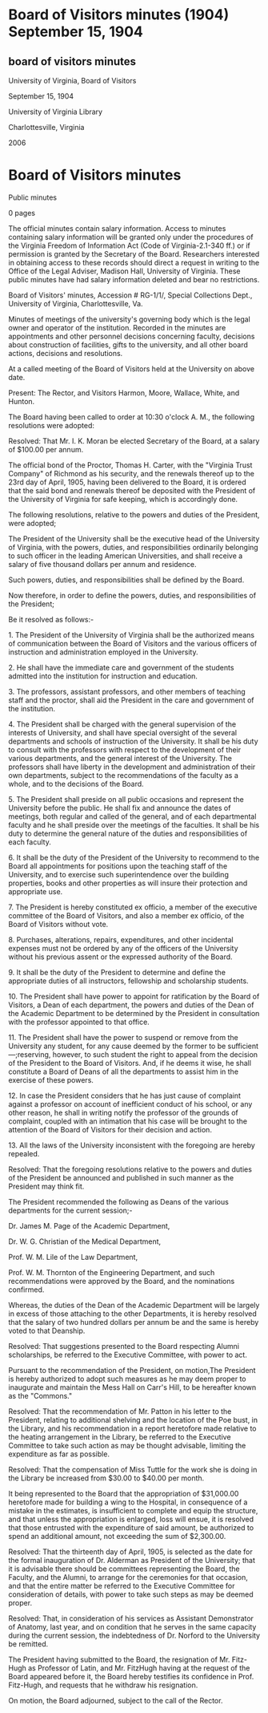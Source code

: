 Board of Visitors minutes (1904) September 15, 1904
===================================================

board of visitors minutes
-------------------------

University of Virginia, Board of Visitors

September 15, 1904

University of Virginia Library

Charlottesville, Virginia

2006

Board of Visitors minutes
=========================

Public minutes

0 pages

The official minutes contain salary information. Access to minutes containing salary information will be granted only under the procedures of the Virginia Freedom of Information Act (Code of Virginia-2.1-340 ff.) or if permission is granted by the Secretary of the Board. Researchers interested in obtaining access to these records should direct a request in writing to the Office of the Legal Adviser, Madison Hall, University of Virginia. These public minutes have had salary information deleted and bear no restrictions.

Board of Visitors' minutes, Accession # RG-1/1/, Special Collections Dept., University of Virginia, Charlottesville, Va.

Minutes of meetings of the university's governing body which is the legal owner and operator of the institution. Recorded in the minutes are appointments and other personnel decisions concerning faculty, decisions about construction of facilities, gifts to the university, and all other board actions, decisions and resolutions.

At a called meeting of the Board of Visitors held at the University on above date.

Present: The Rector, and Visitors Harmon, Moore, Wallace, White, and Hunton.

The Board having been called to order at 10:30 o'clock A. M., the following resolutions were adopted:

Resolved: That Mr. I. K. Moran be elected Secretary of the Board, at a salary of $100.00 per annum.

The official bond of the Proctor, Thomas H. Carter, with the "Virginia Trust Company" of Richmond as his security, and the renewals thereof up to the 23rd day of April, 1905, having been delivered to the Board, it is ordered that the said bond and renewals thereof be deposited with the President of the University of Virginia for safe keeping, which is accordingly done.

The following resolutions, relative to the powers and duties of the President, were adopted;

The President of the University shall be the executive head of the University of Virginia, with the powers, duties, and responsibilities ordinarily belonging to such officer in the leading American Universities, and shall receive a salary of five thousand dollars per annum and residence.

Such powers, duties, and responsibilities shall be defined by the Board.

Now therefore, in order to define the powers, duties, and responsibilities of the President;

Be it resolved as follows:-

1\. The President of the University of Virginia shall be the authorized means of communication between the Board of Visitors and the various officers of instruction and administration employed in the University.

2\. He shall have the immediate care and government of the students admitted into the institution for instruction and education.

3\. The professors, assistant professors, and other members of teaching staff and the proctor, shall aid the President in the care and government of the institution.

4\. The President shall be charged with the general supervision of the interests of University, and shall have special oversight of the several departments and schools of instruction of the University. It shall be his duty to consult with the professors with respect to the development of their various departments, and the general interest of the University. The professors shall have liberty in the development and administration of their own departments, subject to the recommendations of the faculty as a whole, and to the decisions of the Board.

5\. The President shall preside on all public occasions and represent the University before the public. He shall fix and announce the dates of meetings, both regular and called of the general, and of each departmental faculty and he shall preside over the meetings of the faculties. It shall be his duty to determine the general nature of the duties and responsibilities of each faculty.

6\. It shall be the duty of the President of the University to recommend to the Board all appointments for positions upon the teaching staff of the University, and to exercise such superintendence over the building properties, books and other properties as will insure their protection and appropriate use.

7\. The President is hereby constituted ex officio, a member of the executive committee of the Board of Visitors, and also a member ex officio, of the Board of Visitors without vote.

8\. Purchases, alterations, repairs, expenditures, and other incidental expenses must not be ordered by any of the officers of the University without his previous assent or the expressed authority of the Board.

9\. It shall be the duty of the President to determine and define the appropriate duties of all instructors, fellowship and scholarship students.

10\. The President shall have power to appoint for ratification by the Board of Visitors, a Dean of each department, the powers and duties of the Dean of the Academic Department to be determined by the President in consultation with the professor appointed to that office.

11\. The President shall have the power to suspend or remove from the University any student, for any cause deemed by the former to be sufficient—;reserving, however, to such student the right to appeal from the decision of the President to the Board of Visitors. And, if he deems it wise, he shall constitute a Board of Deans of all the departments to assist him in the exercise of these powers.

12\. In case the President considers that he has just cause of complaint against a professor on account of inefficient conduct of his school, or any other reason, he shall in writing notify the professor of the grounds of complaint, coupled with an intimation that his case will be brought to the attention of the Board of Visitors for their decision and action.

13\. All the laws of the University inconsistent with the foregoing are hereby repealed.

Resolved: That the foregoing resolutions relative to the powers and duties of the President be announced and published in such manner as the President may think fit.

The President recommended the following as Deans of the various departments for the current session;-

Dr. James M. Page of the Academic Department,

Dr. W. G. Christian of the Medical Department,

Prof. W. M. Lile of the Law Department,

Prof. W. M. Thornton of the Engineering Department, and such recommendations were approved by the Board, and the nominations confirmed.

Whereas, the duties of the Dean of the Academic Department will be largely in excess of those attaching to the other Departments, it is hereby resolved that the salary of two hundred dollars per annum be and the same is hereby voted to that Deanship.

Resolved: That suggestions presented to the Board respecting Alumni scholarships, be referred to the Executive Committee, with power to act.

Pursuant to the recommendation of the President, on motion,The President is hereby authorized to adopt such measures as he may deem proper to inaugurate and maintain the Mess Hall on Carr's Hill, to be hereafter known as the "Commons."

Resolved: That the recommendation of Mr. Patton in his letter to the President, relating to additional shelving and the location of the Poe bust, in the Library, and his recommendation in a report heretofore made relative to the heating arrangement in the Library, be referred to the Executive Committee to take such action as may be thought advisable, limiting the expenditure as far as possible.

Resolved: That the compensation of Miss Tuttle for the work she is doing in the Library be increased from $30.00 to $40.00 per month.

It being represented to the Board that the appropriation of $31,000.00 heretofore made for building a wing to the Hospital, in consequence of a mistake in the estimates, is insufficient to complete and equip the structure, and that unless the appropriation is enlarged, loss will ensue, it is resolved that those entrusted with the expenditure of said amount, be authorized to spend an additional amount, not exceeding the sum of $2,300.00.

Resolved: That the thirteenth day of April, 1905, is selected as the date for the formal inauguration of Dr. Alderman as President of the University; that it is advisable there should be committees representing the Board, the Faculty, and the Alumni, to arrange for the ceremonies for that occasion, and that the entire matter be referred to the Executive Committee for consideration of details, with power to take such steps as may be deemed proper.

Resolved: That, in consideration of his services as Assistant Demonstrator of Anatomy, last year, and on condition that he serves in the same capacity during the current session, the indebtedness of Dr. Norford to the University be remitted.

The President having submitted to the Board, the resignation of Mr. Fitz-Hugh as Professor of Latin, and Mr. FitzHugh having at the request of the Board appeared before it, the Board hereby testifies its confidence in Prof. Fitz-Hugh, and requests that he withdraw his resignation.

On motion, the Board adjourned, subject to the call of the Rector.